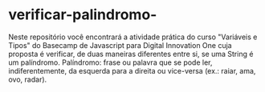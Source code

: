 # verificar-palindromo-
Neste repositório você encontrará a atividade prática do curso "Variáveis e Tipos" do Basecamp de Javascript para Digital Innovation One cuja proposta é verificar, de duas maneiras diferentes entre si, se uma String é um palíndromo.  Palíndromo: frase ou palavra que se pode ler, indiferentemente, da esquerda para a direita ou vice-versa (ex.: raiar, ama, ovo, radar).
